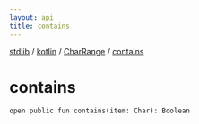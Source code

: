```yaml
---
layout: api
title: contains
---
```

[stdlib](../../index.md) / [kotlin](../index.md) / [CharRange](index.md) / [contains](contains.md)

# contains

```
open public fun contains(item: Char): Boolean
```
